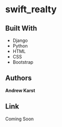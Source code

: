 # swift_realty

## Built With

* Django
* Python
* HTML
* CSS
* Bootstrap

## Authors

**Andrew Karst**

## Link

Coming Soon